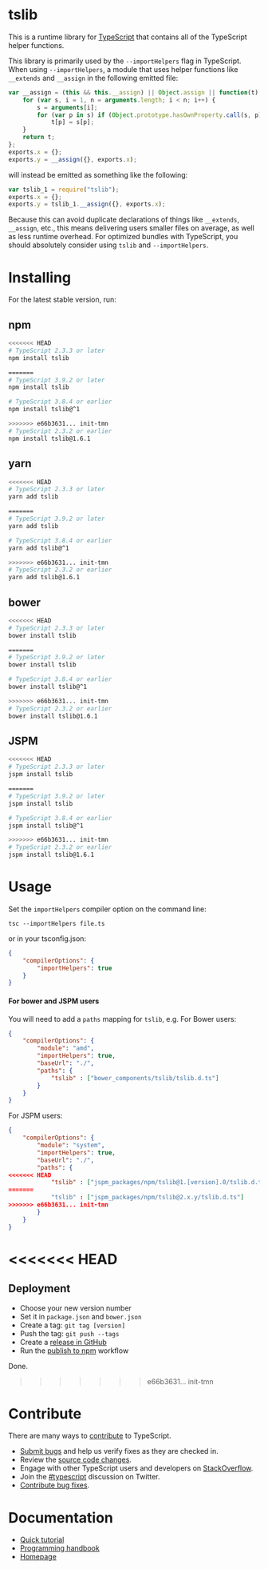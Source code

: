 # tslib

This is a runtime library for [TypeScript](http://www.typescriptlang.org/) that contains all of the TypeScript helper functions.

This library is primarily used by the `--importHelpers` flag in TypeScript.
When using `--importHelpers`, a module that uses helper functions like `__extends` and `__assign` in the following emitted file:

```ts
var __assign = (this && this.__assign) || Object.assign || function(t) {
    for (var s, i = 1, n = arguments.length; i < n; i++) {
        s = arguments[i];
        for (var p in s) if (Object.prototype.hasOwnProperty.call(s, p))
            t[p] = s[p];
    }
    return t;
};
exports.x = {};
exports.y = __assign({}, exports.x);

```

will instead be emitted as something like the following:

```ts
var tslib_1 = require("tslib");
exports.x = {};
exports.y = tslib_1.__assign({}, exports.x);
```

Because this can avoid duplicate declarations of things like `__extends`, `__assign`, etc., this means delivering users smaller files on average, as well as less runtime overhead.
For optimized bundles with TypeScript, you should absolutely consider using `tslib` and `--importHelpers`.

# Installing

For the latest stable version, run:

## npm

```sh
<<<<<<< HEAD
# TypeScript 2.3.3 or later
npm install tslib

=======
# TypeScript 3.9.2 or later
npm install tslib

# TypeScript 3.8.4 or earlier
npm install tslib@^1

>>>>>>> e66b3631... init-tmn
# TypeScript 2.3.2 or earlier
npm install tslib@1.6.1
```

## yarn

```sh
<<<<<<< HEAD
# TypeScript 2.3.3 or later
yarn add tslib

=======
# TypeScript 3.9.2 or later
yarn add tslib

# TypeScript 3.8.4 or earlier
yarn add tslib@^1

>>>>>>> e66b3631... init-tmn
# TypeScript 2.3.2 or earlier
yarn add tslib@1.6.1
```

## bower

```sh
<<<<<<< HEAD
# TypeScript 2.3.3 or later
bower install tslib

=======
# TypeScript 3.9.2 or later
bower install tslib

# TypeScript 3.8.4 or earlier
bower install tslib@^1

>>>>>>> e66b3631... init-tmn
# TypeScript 2.3.2 or earlier
bower install tslib@1.6.1
```

## JSPM

```sh
<<<<<<< HEAD
# TypeScript 2.3.3 or later
jspm install tslib

=======
# TypeScript 3.9.2 or later
jspm install tslib

# TypeScript 3.8.4 or earlier
jspm install tslib@^1

>>>>>>> e66b3631... init-tmn
# TypeScript 2.3.2 or earlier
jspm install tslib@1.6.1
```

# Usage

Set the `importHelpers` compiler option on the command line:

```
tsc --importHelpers file.ts
```

or in your tsconfig.json:

```json
{
    "compilerOptions": {
        "importHelpers": true
    }
}
```

#### For bower and JSPM users

You will need to add a `paths` mapping for `tslib`, e.g. For Bower users:

```json
{
    "compilerOptions": {
        "module": "amd",
        "importHelpers": true,
        "baseUrl": "./",
        "paths": {
            "tslib" : ["bower_components/tslib/tslib.d.ts"]
        }
    }
}
```

For JSPM users:

```json
{
    "compilerOptions": {
        "module": "system",
        "importHelpers": true,
        "baseUrl": "./",
        "paths": {
<<<<<<< HEAD
            "tslib" : ["jspm_packages/npm/tslib@1.[version].0/tslib.d.ts"]
=======
            "tslib" : ["jspm_packages/npm/tslib@2.x.y/tslib.d.ts"]
>>>>>>> e66b3631... init-tmn
        }
    }
}
```

<<<<<<< HEAD
=======
## Deployment

- Choose your new version number
- Set it in `package.json` and `bower.json`
- Create a tag: `git tag [version]`
- Push the tag: `git push --tags`
- Create a [release in GitHub](https://github.com/microsoft/tslib/releases)
- Run the [publish to npm](https://github.com/microsoft/tslib/actions?query=workflow%3A%22Publish+to+NPM%22) workflow

Done.
>>>>>>> e66b3631... init-tmn

# Contribute

There are many ways to [contribute](https://github.com/Microsoft/TypeScript/blob/master/CONTRIBUTING.md) to TypeScript.

* [Submit bugs](https://github.com/Microsoft/TypeScript/issues) and help us verify fixes as they are checked in.
* Review the [source code changes](https://github.com/Microsoft/TypeScript/pulls).
* Engage with other TypeScript users and developers on [StackOverflow](http://stackoverflow.com/questions/tagged/typescript).
* Join the [#typescript](http://twitter.com/#!/search/realtime/%23typescript) discussion on Twitter.
* [Contribute bug fixes](https://github.com/Microsoft/TypeScript/blob/master/CONTRIBUTING.md).

# Documentation

* [Quick tutorial](http://www.typescriptlang.org/Tutorial)
* [Programming handbook](http://www.typescriptlang.org/Handbook)
* [Homepage](http://www.typescriptlang.org/)
